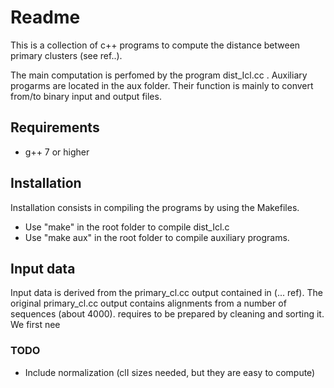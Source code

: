 # Readme

This is a collection of c++ programs to compute the distance between primary clusters (see ref..).

The main computation is perfomed by the program dist_Icl.cc .
Auxiliary progarms are located in the aux folder. Their function is mainly to convert from/to binary input and output files.


## Requirements
- g++ 7 or higher

## Installation
Installation consists in compiling the programs by using the Makefiles.
- Use "make" in the root folder to compile dist_Icl.c
- Use "make aux" in the root folder to compile auxiliary programs.


## Input data
Input data is derived from the primary_cl.cc output contained in (... ref). 
The original primary_cl.cc output contains alignments from a number of sequences (about 4000).
  requires to be prepared by cleaning and sorting it. We first nee



### TODO
- Include normalization (clI sizes needed, but they are easy to compute)

